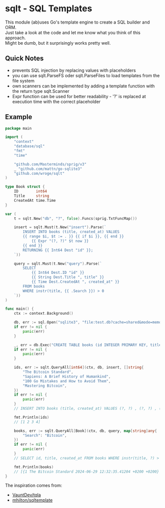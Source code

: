 # sqlt - SQL Templates

This module (ab)uses Go's template engine to create a SQL builder and ORM.  
Just take a look at the code and let me know what you think of this approach.  
Might be dumb, but it surprisingly works pretty well.  

## Quick Notes

- prevents SQL injection by replacing values with placeholders
- you can use sqlt.ParseFS oder sqlt.ParseFiles to load templates from the file system
- own scanners can be implemented by adding a template function with the return type sqlt.Scanner
- Expr function can be used for better readability - '?' is replaced at execution time with the correct placeholder

## Example

```go
package main

import (
	"context"
	"database/sql"
	"fmt"
	"time"

	"github.com/Masterminds/sprig/v3"
	_ "github.com/mattn/go-sqlite3"
	"github.com/wroge/sqlt"
)

type Book struct {
	ID        int64
	Title     string
	CreatedAt time.Time
}

var (
	t = sqlt.New("db", "?", false).Funcs(sprig.TxtFuncMap())

	insert = sqlt.Must(t.New("insert").Parse(`
        INSERT INTO books (title, created_at) VALUES
        {{ range $i, $t := . }} {{ if $i }}, {{ end }}
            {{ Expr "(?, ?)" $t now }}
        {{ end }}
        RETURNING {{ Int64 Dest "id" }};
	`))

	query = sqlt.Must(t.New("query").Parse(`
        SELECT 
            {{ Int64 Dest.ID "id" }}
            {{ String Dest.Title ", title" }}
            {{ Time Dest.CreatedAt ", created_at" }}
        FROM books 
        WHERE instr(title, {{ .Search }}) > 0
	`))
)

func main() {
	ctx := context.Background()

	db, err := sql.Open("sqlite3", "file:test.db?cache=shared&mode=memory")
	if err != nil {
		panic(err)
	}

	_, err = db.Exec("CREATE TABLE books (id INTEGER PRIMARY KEY, title TEXT, created_at DATE)")
	if err != nil {
		panic(err)
	}

	ids, err := sqlt.QueryAll[int64](ctx, db, insert, []string{
		"The Bitcoin Standard",
		"Sapiens: A Brief History of Humankind",
		"100 Go Mistakes and How to Avoid Them",
		"Mastering Bitcoin",
	})
	if err != nil {
		panic(err)
	}
	// INSERT INTO books (title, created_at) VALUES (?, ?) , (?, ?) , (?, ?) , (?, ?) RETURNING id;

	fmt.Println(ids)
	// [1 2 3 4]

	books, err := sqlt.QueryAll[Book](ctx, db, query, map[string]any{
		"Search": "Bitcoin",
	})
	if err != nil {
		panic(err)
	}
	// SELECT id, title, created_at FROM books WHERE instr(title, ?) > 0

	fmt.Println(books)
	// [{1 The Bitcoin Standard 2024-06-29 12:32:35.41204 +0200 +0200} {4 Mastering Bitcoin 2024-06-29 12:32:35.412049 +0200 +0200}]
}
```

The inspiration comes from:

- [VauntDev/tqla](https://github.com/VauntDev/tqla)
- [mhilton/sqltemplate](https://github.com/mhilton/sqltemplate)
